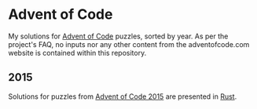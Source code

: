 # Advent of Code
My solutions for [Advent of Code](https://adventofcode.com/) puzzles, sorted by year. 
As per the project's FAQ, no inputs nor any other content from the adventofcode.com website is contained within this repository.

## 2015
Solutions for puzzles from [Advent of Code 2015](https://adventofcode.com/2015) are presented in [Rust](https://www.rust-lang.org/).
